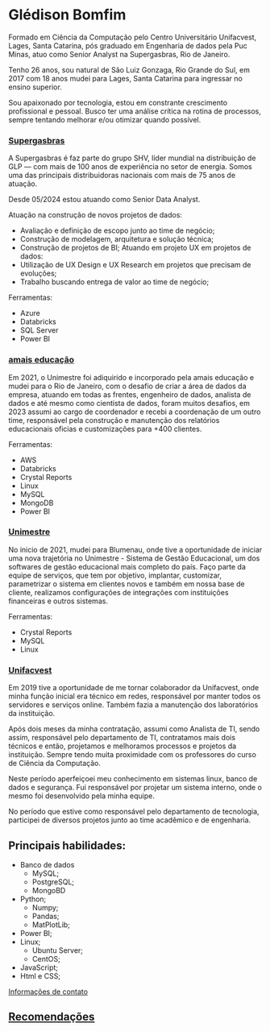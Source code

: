 # Glédison Bomfim

Formado em Ciência da Computação pelo Centro Universitário Unifacvest, Lages, Santa Catarina, pós graduado em Engenharia de dados pela Puc Minas, atuo como Senior Analyst na Supergasbras, Rio de Janeiro.

Tenho 26 anos, sou natural de São Luiz Gonzaga, Rio Grande do Sul, em 2017 com 18 anos mudei para Lages, Santa Catarina para ingressar no ensino superior. 

Sou apaixonado por tecnologia, estou em constrante crescimento profissional e pessoal. Busco ter uma análise crítica na rotina de processos, sempre tentando melhorar e/ou otimizar quando possível. 

### [Supergasbras](https://www.supergasbras.com.br/)

A Supergasbras é faz parte do grupo SHV, líder mundial na distribuição de GLP — com mais de 100 anos de experiência no setor de energia. Somos uma das principais distribuidoras nacionais com mais de 75 anos de atuação.

Desde 05/2024 estou atuando como Senior Data Analyst.

Atuação na construção de novos projetos de dados:
- Avaliação e definição de escopo junto ao time de negócio;
- Construção de modelagem, arquitetura e solução técnica;
- Construção de projetos de BI;
Atuando em projeto UX em projetos de dados:
- Utilização de UX Design e UX Research em projetos que precisam de evoluções;
- Trabalho buscando entrega de valor ao time de negócio;

Ferramentas:
- Azure
- Databricks
- SQL Server
- Power BI

### [amais educação](amaiseducacao.com.br)
Em 2021, o Unimestre foi adiquirido e incorporado pela amais educação e mudei para o Rio de Janeiro, com o desafio de criar a área de dados da empresa, atuando em todas as frentes, engenheiro de dados, analista de dados e até mesmo como cientista de dados, foram muitos desafios, em 2023 assumi ao cargo de coordenador e recebi a coordenação de um outro time, responsável pela construção e manutenção dos relatórios educacionais oficias e customizações para +400 clientes.

Ferramentas:
- AWS
- Databricks
- Crystal Reports
- Linux
- MySQL
- MongoDB
- Power BI

### [Unimestre](https://www.unimestre.com)

No inicio de 2021, mudei para Blumenau, onde tive a oportunidade de iniciar uma nova trajetória no Unimestre - Sistema de Gestão Educacional, um dos softwares de gestão educacional mais completo do país. Faço parte da equipe de serviços, que tem por objetivo, implantar, customizar, parametrizar o sistema em clientes novos e também em nossa base de cliente, realizamos configurações de integrações com instituições financeiras e outros sistemas.

Ferramentas:
- Crystal Reports
- MySQL
- Linux


### [Unifacvest](https://www.unifacvest.edu.br/inicio)

Em 2019 tive a oportunidade de me tornar colaborador da Unifacvest, onde minha função inicial era técnico em redes, responsável por manter todos os servidores e serviços online. Também fazia a manutenção dos laboratórios da instituição. 

Após dois meses da minha contratação, assumi como Analista de TI, sendo assim, responsável pelo departamento de TI, contratamos mais dois técnicos e então, projetamos e melhoramos processos e projetos da instituição. Sempre tendo muita proximidade com os professores do curso de Ciência da Computação. 

Neste período aperfeiçoei meu conhecimento em sistemas linux, banco de dados e segurança. Fui responsável por projetar um sistema interno, onde o mesmo foi desenvolvido pela minha equipe.

No período que estive como responsável pelo departamento de tecnologia, participei de diversos projetos junto ao time acadêmico e de engenharia. 

## Principais habilidades:

- Banco de dados
    - MySQL;
    - PostgreSQL;
    - MongoBD
- Python;
    - Numpy;
    - Pandas;
    - MatPlotLib;
- Power BI;
- Linux;
    - Ubuntu Server;
    - CentOS;
- JavaScript;
- Html e CSS;

<a href="https://page-info-git-master-gledison-bomfim.vercel.app/" target="blank" >Informações de contato</a> </br>


## <a href = "https://github.com/gledison-bomfim/recomendacoes">Recomendações</a></br>
